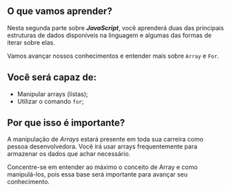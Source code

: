 ## O que vamos aprender?

Nesta segunda parte sobre **_JavaScript_**, você aprenderá duas das principais estruturas de dados disponíveis na linguagem e algumas das formas de iterar sobre elas.

Vamos avançar nossos conhecimentos e entender mais sobre `Array` e `For`.

## Você será capaz de:

- Manipular arrays (listas);
- Utilizar o comando `for`;

## Por que isso é importante?

A manipulação de _Arrays_ estará presente em toda sua carreira como pessoa desenvolvedora. Você irá usar arrays frequentemente para armazenar os dados que achar necessário.

Concentre-se em entender ao máximo o conceito de Array e como manipulá-los, pois essa base será importante para avançar seu conhecimento.

